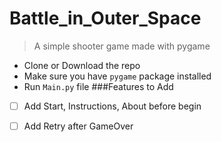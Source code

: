 # Battle_in_Outer_Space
> A simple shooter game made with pygame
* Clone or Download the repo
* Make sure you have `pygame` package installed
* Run `Main.py` file
###Features to Add
- [ ] Add Start, Instructions, About before begin
- [ ] Add Retry after GameOver

